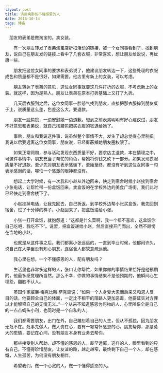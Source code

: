 ```yaml
---
layout: post
title: 请远离那些不懂感恩的人
date: 2016-10-14 
tags: 博客   
---
```

　朋友的表弟是做淘宝的，卖女装。

　　有一次朋友转发了表弟淘宝店折扣活动的链接，被一个女同事看到了，找到朋友，说自己在朋友发的链接上看中了几套衣服，非常喜欢，想让朋友给说说，再优惠一些。

　　朋友把这位女同事的要求和表弟说了，他建议朋友转达一下，这些处理的衣服成色和质量都不是很好，如果需要，他店里有新上的女装，可以考虑。

　　朋友转达了表弟的意见，这位女同事就要这几件打折的衣服，不考虑新上的女装。就这样，因为是熟人，朋友让表弟在原本打折基础上又打了九折。

　　几天后衣服到之后，这位女同事一脸怒气找到朋友，直接把那衣服摔到朋友桌子上，说质量这么差，色差这么大，要退款。

　　朋友一脸尴尬，一边安慰她一边道歉。想到之前表弟明明有好心建议过，朋友不好意思和表弟说，就自己掏腰包把买衣服的钱退给她了。

　　事后，朋友和我说这件事，说虽然整个事情不大，发生了却总觉得心里别扭。我说以后要远离这位女同事，朋友说，已经屏蔽掉她朋友圈权限了。

　　如果正常网购，参与活动发现东西质量不好，要求店主退款，本在情理之中。可这件事情中，朋友充当了帮忙的角色，帮她将价钱又砍下一部分。如果发现衣服质量不好退款，至少先对朋友表示感谢下，至始至终，都没有听到这位女同事一句表示感谢的话，哪怕一个感激的眼神都没有。

　　想起上大学时候，有一次我和小赵从外边回来，快走到宿舍时候小赵接到宿舍小张电话，让帮忙带一份盒饭回来。卖盒饭的在学校外边的美食广场街，我们此时已经快走到宿舍楼下了。

　　小赵挂掉电话，让我先回去，自己折返，到学校外边帮小张买盒饭。我先回到宿舍，过了十分钟的样子，小赵回来了，把盒饭递给小张。

　　小张一打开盒饭，就抱怨道：“这都是什么菜啊，我一个都不喜欢，这盒饭你自己吃吧，我吃不下”。说罢，把盒饭递给小赵，然后直接开门而出，全然不顾愣在当地的小赵。

　　也就是从这件事之后，我们都离小张远远的，一直到毕业时候，他郁闷许久，说自己在大学里没有知心朋友，连宿舍人都故意疏远他。

　　我心里在想，一个不懂感恩的人，配有朋友吗？

　　生活里也非常多这样的人，张口让你帮忙，如果你做的事情结果恰好是他预期的，他最多感觉理所当然。那么不幸，你做的事情结果不是他预期的，他瞬间心生埋怨，翻脸不认人。

　　英国作家威廉·梅克比斯·萨克雷说：“如果一个人身受大恩而后来又和恩人反目的话，他要顾全自己的体面，一定比不相干的陌路人更加恶毒，他要证实对方罪过才能解释自己的无情无义。”一个从来不知道感恩为何物的人，心里所系全是自己的一点点蝇头小利，也同时是一个自私的人。

　　我们都需要朋友，出门在外，自己雕刻着自己的人生，但从不孤独，因为朋友无处不在。处事先做人，做人贵在心，要有一颗常怀感恩的心。朋友帮你，那是莫大的恩情，要记在心间，没有朋友本身有业务去帮你。

　　那些接受别人帮助，却不懂的感恩的人，趁早远离，这样的人，眼里看到的只有自己，不懂得珍惜朋友，让友谊的路，越走越窄，最终剩下自己一个人，却在感慨，人生孤苦，为何没有朋友相伴。

　　希望我们，做一个心宽的人，做一个懂得感恩的人。
